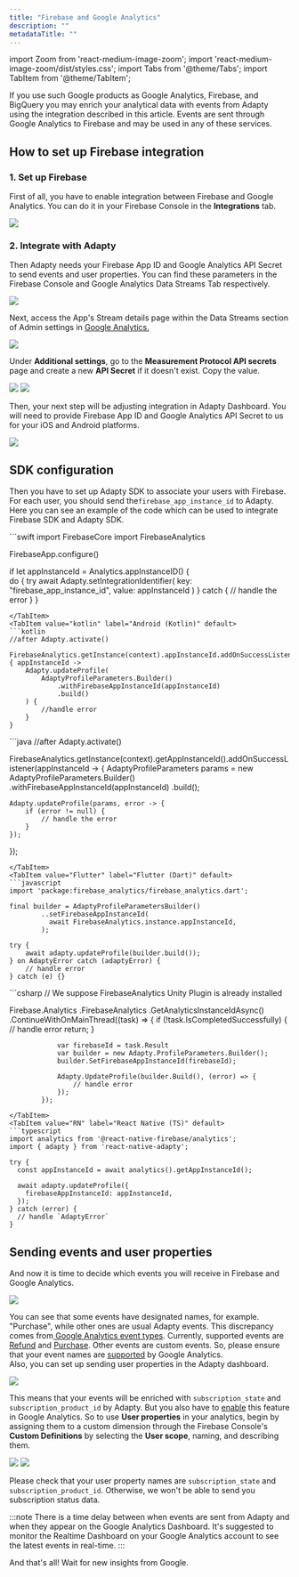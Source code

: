 ```yaml
---
title: "Firebase and Google Analytics"
description: ""
metadataTitle: ""
---
```


import Zoom from 'react-medium-image-zoom';
import 'react-medium-image-zoom/dist/styles.css';
import Tabs from '@theme/Tabs';
import TabItem from '@theme/TabItem'; 

If you use such Google products as Google Analytics, Firebase, and BigQuery you may enrich your analytical data with events from Adapty using the integration described in this article. Events are sent through Google Analytics to Firebase and may be used in any of these services.

## How to set up Firebase integration

### 1\. Set up Firebase

First of all, you have to enable integration between Firebase and Google Analytics. You can do it in your Firebase Console in the **Integrations** tab.


<Zoom>
  <img src={require('./img/14b6d84-CleanShot_2023-08-18_at_20.37.462x.webp').default}
  style={{
    border: '1px solid #727272', /* border width and color */
    width: '700px', /* image width */
    display: 'block', /* for alignment */
    margin: '0 auto' /* center alignment */
  }}
/>
</Zoom>





### 2\. Integrate with Adapty

Then Adapty needs your Firebase App ID and Google Analytics API Secret to send events and user properties. You can find these parameters in the Firebase Console and Google Analytics Data Streams Tab respectively.


<Zoom>
  <img src={require('./img/14d8224-CleanShot_2023-08-21_at_12.14.182x.webp').default}
  style={{
    border: '1px solid #727272', /* border width and color */
    width: '700px', /* image width */
    display: 'block', /* for alignment */
    margin: '0 auto' /* center alignment */
  }}
/>
</Zoom>





Next, access the App's Stream details page within the Data Streams section of Admin settings in [Google Analytics.](https://analytics.google.com/analytics/web/#/)


<Zoom>
  <img src={require('./img/b26ae6a-CleanShot_2023-08-21_at_12.28.482x.webp').default}
  style={{
    border: '1px solid #727272', /* border width and color */
    width: '700px', /* image width */
    display: 'block', /* for alignment */
    margin: '0 auto' /* center alignment */
  }}
/>
</Zoom>





Under **Additional settings**, go to the **Measurement Protocol API secrets** page and create a new **API Secret** if it doesn't exist. Copy the value.


<Zoom>
  <img src={require('./img/7404bde-CleanShot_2023-08-21_at_12.33.242x.webp').default}
  style={{
    border: '1px solid #727272', /* border width and color */
    width: '700px', /* image width */
    display: 'block', /* for alignment */
    margin: '0 auto' /* center alignment */
  }}
/>
</Zoom>






<Zoom>
  <img src={require('./img/0266112-CleanShot_2023-08-21_at_12.34.442x.webp').default}
  style={{
    border: '1px solid #727272', /* border width and color */
    width: '700px', /* image width */
    display: 'block', /* for alignment */
    margin: '0 auto' /* center alignment */
  }}
/>
</Zoom>





Then, your next step will be adjusting integration in Adapty Dashboard. You will need to provide Firebase App ID and Google Analytics API Secret to us for your iOS and Android platforms.


<Zoom>
  <img src={require('./img/4eaae3f-CleanShot_2023-08-21_at_12.35.312x.webp').default}
  style={{
    border: '1px solid #727272', /* border width and color */
    width: '700px', /* image width */
    display: 'block', /* for alignment */
    margin: '0 auto' /* center alignment */
  }}
/>
</Zoom>





## SDK configuration

Then you have to set up Adapty SDK to associate your users with Firebase. For each user, you should send the`firebase_app_instance_id` to Adapty. Here you can see an example of the code which can be used to integrate Firebase SDK and Adapty SDK.

<Tabs>
<TabItem value="Swift" label="iOS (Swift)" default>
```swift 
import FirebaseCore
import FirebaseAnalytics

FirebaseApp.configure()
        
if let appInstanceId = Analytics.appInstanceID() {            
    do {
        try await Adapty.setIntegrationIdentifier(
            key: "firebase_app_instance_id", 
            value: appInstanceId
        )
    } catch {
        // handle the error
    }
}
```
</TabItem>
<TabItem value="kotlin" label="Android (Kotlin)" default>
```kotlin 
//after Adapty.activate()

FirebaseAnalytics.getInstance(context).appInstanceId.addOnSuccessListener { appInstanceId ->
    Adapty.updateProfile(
        AdaptyProfileParameters.Builder()
            .withFirebaseAppInstanceId(appInstanceId)
            .build()
    ) {
        //handle error
    }
}
```
</TabItem>
<TabItem value="java" label="Java" default>
```java 
//after Adapty.activate()

FirebaseAnalytics.getInstance(context).getAppInstanceId().addOnSuccessListener(appInstanceId -> {
    AdaptyProfileParameters params = new AdaptyProfileParameters.Builder()
        .withFirebaseAppInstanceId(appInstanceId)
        .build();
    
    Adapty.updateProfile(params, error -> {
        if (error != null) {
            // handle the error
        }
    });
});
```
</TabItem>
<TabItem value="Flutter" label="Flutter (Dart)" default>
```javascript
import 'package:firebase_analytics/firebase_analytics.dart';

final builder = AdaptyProfileParametersBuilder()
        ..setFirebaseAppInstanceId(
          await FirebaseAnalytics.instance.appInstanceId,
        );
        
try {
    await adapty.updateProfile(builder.build());
} on AdaptyError catch (adaptyError) {
    // handle error
} catch (e) {}
```
</TabItem>
<TabItem value="Unity" label="Unity (C#)" default>
```csharp 
// We suppose FirebaseAnalytics Unity Plugin is already installed

Firebase.Analytics
            .FirebaseAnalytics
            .GetAnalyticsInstanceIdAsync()
            .ContinueWithOnMainThread((task) => {
                if (!task.IsCompletedSuccessfully)
                {
                    // handle error
                    return;
                }

                var firebaseId = task.Result
                var builder = new Adapty.ProfileParameters.Builder();
                builder.SetFirebaseAppInstanceId(firebaseId);

                Adapty.UpdateProfile(builder.Build(), (error) => {
                    // handle error
                });
            });
```
</TabItem>
<TabItem value="RN" label="React Native (TS)" default>
```typescript 
import analytics from '@react-native-firebase/analytics';
import { adapty } from 'react-native-adapty';

try {
  const appInstanceId = await analytics().getAppInstanceId();

  await adapty.updateProfile({
    firebaseAppInstanceId: appInstanceId,
  });
} catch (error) {
  // handle `AdaptyError`
}
```
</TabItem>
</Tabs>







## Sending events and user properties

And now it is time to decide which events you will receive in Firebase and Google Analytics.


<Zoom>
  <img src={require('./img/7923397-set_up_events_names.webp').default}
  style={{
    border: '1px solid #727272', /* border width and color */
    width: '700px', /* image width */
    display: 'block', /* for alignment */
    margin: '0 auto' /* center alignment */
  }}
/>
</Zoom>





You can see that some events have designated names, for example. "Purchase", while other ones are usual Adapty events. This discrepancy comes from[ Google Analytics event types](https://developers.google.com/analytics/devguides/collection/protocol/ga4/reference/events). Currently, supported events are [Refund](https://developers.google.com/analytics/devguides/collection/protocol/ga4/reference/events#refund%22%3ERefund) and  [Purchase](https://developers.google.com/analytics/devguides/collection/protocol/ga4/reference/events#purchase%22%3EPurchase). Other events are custom events. So, please ensure that your event names are [supported](https://developers.google.com/analytics/devguides/collection/protocol/ga4/sending-events?client_type=firebase#limitations%22%3E)  by Google Analytics.  
Also, you can set up sending user properties in the Adapty dashboard. 


<Zoom>
  <img src={require('./img/e053006-CleanShot_2023-08-21_at_12.50.162x.webp').default}
  style={{
    border: '1px solid #727272', /* border width and color */
    width: '700px', /* image width */
    display: 'block', /* for alignment */
    margin: '0 auto' /* center alignment */
  }}
/>
</Zoom>





This means that your events will be enriched with `subscription_state` and `subscription_product_id` by Adapty. But you also have to [enable](https://support.google.com/analytics/answer/10075209?hl=en) this feature in Google Analytics. So to use **User properties** in your analytics, begin by assigning them to a custom dimension through the Firebase Console's **Custom Definitions** by selecting the **User scope**, naming, and describing them.


<Zoom>
  <img src={require('./img/1962ef1-CleanShot_2023-08-21_at_12.48.222x.webp').default}
  style={{
    border: '1px solid #727272', /* border width and color */
    width: '700px', /* image width */
    display: 'block', /* for alignment */
    margin: '0 auto' /* center alignment */
  }}
/>
</Zoom>






<Zoom>
  <img src={require('./img/2425cc0-CleanShot_2023-08-21_at_12.52.532x.webp').default}
  style={{
    border: '1px solid #727272', /* border width and color */
    width: '700px', /* image width */
    display: 'block', /* for alignment */
    margin: '0 auto' /* center alignment */
  }}
/>
</Zoom>





 Please check that your user property names are `subscription_state` and `subscription_product_id`. Otherwise, we won't be able to send you subscription status data. 

:::note
There is a time delay between when events are sent from Adapty and when they appear on the Google Analytics Dashboard. It's suggested to monitor the Realtime Dashboard on your Google Analytics account to see the latest events in real-time.
:::

And that's all! Wait for new insights from Google.